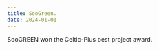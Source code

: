 ```yaml
---
title: SooGreen.
date: 2024-01-01
---
```


 
SooGREEN won the Celtic-Plus best project award.


<!--more-->


